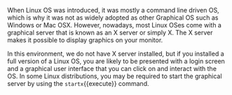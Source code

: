 When Linux OS was introduced, it was mostly a command line driven OS, which is why it was not as widely adopted as other Graphical OS such as Windows or Mac OSX. However, nowadays, most Linux OSes come with a graphical server that is known as an X server or simply X. The X server makes it possible to display graphics on your monitor.  

In this environment, we do not have X server installed, but if you installed a full version of a Linux OS, you are likely to be presented with a login screen and a graphical user interface that you can click on and interact with the OS. In some Linux distributions, you may be required to start the graphical server by using the `startx`{{execute}} command.  
